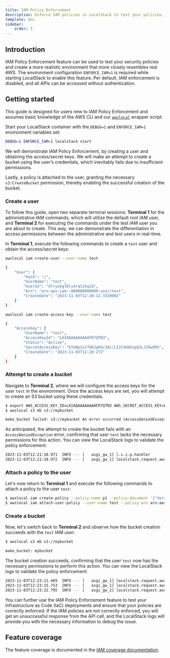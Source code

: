 ```yaml
---
title: IAM Policy Enforcement
description: Enforce IAM policies in LocalStack to test your policies.
template: doc
sidebar:
    order: 3
---
```


## Introduction

IAM Policy Enforcement feature can be used to test your security policies and create a more realistic environment that more closely resembles real AWS.
The environment configuration `ENFORCE_IAM=1` is required while starting LocalStack to enable this feature.
Per default, IAM enforcement is disabled, and all APIs can be accessed without authentication.

## Getting started

This guide is designed for users new to IAM Policy Enforcement and assumes basic knowledge of the AWS CLI and our [`awslocal`](https://github.com/localstack/awscli-local) wrapper script.

Start your LocalStack container with the `DEBUG=1` and `ENFORCE_IAM=1` environment variables set:

```bash
DEBUG=1 ENFORCE_IAM=1 localstack start
```

We will demonstrate IAM Policy Enforcement, by creating a user and obtaining the access/secret keys.
We will make an attempt to create a bucket using the user’s credentials, which inevitably fails due to insufficient permissions.

Lastly, a policy is attached to the user, granting the necessary `s3:CreateBucket` permission, thereby enabling the successful creation of the bucket.

### Create a user

To follow this guide, open two separate terminal sessions:  **Terminal 1**  for the administrative IAM commands, which will utilize the default root IAM user, and  **Terminal 2** for executing the commands under the test IAM user you are about to create.
This way, we can demonstrate the differentiation in access permissions between the administrative and test users in real-time.

In **Terminal 1**, execute the following commands to create a `test` user and obtain the access/secret keys:

```bash
awslocal iam create-user --user-name test
```

```bash
{
    "User": {
        "Path": "/",
        "UserName": "test",
        "UserId": "d7ryukg7bls4rq1ihq1d",
        "Arn": "arn:aws:iam::000000000000:user/test",
        "CreateDate": "2023-11-03T12:20:12.332000Z"
    }
}
```

```bash
awslocal iam create-access-key --user-name test
```

```bash
{
    "AccessKey": {
        "UserName": "test",
        "AccessKeyId": "LKIAQAAAAAAAHFR7QTN3",
        "Status": "Active",
        "SecretAccessKey": "EYUHpIol7bRJpKd/28c/LI2C4bbEnp82LJCRwXRV",
        "CreateDate": "2023-11-03T12:20:27Z"
    }
}
```

### Attempt to create a bucket

Navigate to **Terminal 2**, where we will configure the access keys for the user `test` in the environment.
Once the access keys are set, you will attempt to create an S3 bucket using these credentials.

```bash
$ export AWS_ACCESS_KEY_ID=LKIAQAAAAAAAHFR7QTN3 AWS_SECRET_ACCESS_KEY=EYUHpIol7bRJpKd/28c/LI2C4bbEnp82LJCRwXRV
$ awslocal s3 mb s3://mybucket
```

```bash
make_bucket failed: s3://mybucket An error occurred (AccessDeniedException) when calling the CreateBucket operation: Access to the specified resource is denied
```

As anticipated, the attempt to create the bucket fails with an `AccessDeniedException` error, confirming that user `test` lacks the necessary permissions for this action.
You can view the LocalStack logs to validate the policy enforcement:

```bash
2023-11-03T12:21:10.971  INFO --- [   asgi_gw_1] l.s.i.p.handler            : Request for service 's3' by principal 'arn:aws:iam::000000000000:user/test' for operation 'CreateBucket' denied.
2023-11-03T12:21:10.972  INFO --- [   asgi_gw_1] localstack.request.aws     : AWS s3.CreateBucket => 403 (AccessDenied)
```

### Attach a policy to the user

Let's now return to **Terminal 1** and execute the following commands to attach a policy to the user `test`:

```bash
$ awslocal iam create-policy --policy-name p1 --policy-document '{"Version":"2012-10-17","Statement":[{"Effect":"Allow","Action":"s3:CreateBucket","Resource":"*"}]}'
$ awslocal iam attach-user-policy --user-name test --policy-arn arn:aws:iam::000000000000:policy/p1
```

### Create a bucket

Now, let's switch back to **Terminal 2** and observe how the bucket creation succeeds with the `test` IAM user:

```bash
$ awslocal s3 mb s3://mybucket
```

```bash
make_bucket: mybucket
```

The bucket creation succeeds, confirming that the user `test` now has the necessary permissions to perform this action.
You can view the LocalStack logs to validate the policy enforcement:

```bash
2023-11-03T12:23:11.469  INFO --- [   asgi_gw_1] localstack.request.aws     : AWS iam.CreatePolicy => 200
2023-11-03T12:23:15.753  INFO --- [   asgi_gw_1] localstack.request.aws     : AWS iam.AttachUserPolicy => 200
2023-11-03T12:23:22.795  INFO --- [   asgi_gw_2] localstack.request.aws     : AWS s3.CreateBucket => 200
```

You can further use the IAM Policy Enforcement feature to test your Infrastructure as Code (IaC) deployments and ensure that your policies are correctly enforced.
If the IAM policies are not correctly enforced, you will get an unsuccessful response from the API call, and the LocalStack logs will provide you with the necessary information to debug the issue.

## Feature coverage

The feature coverage is documented in the [IAM coverage documentation](/aws/services/iam#aws-api-coverage).